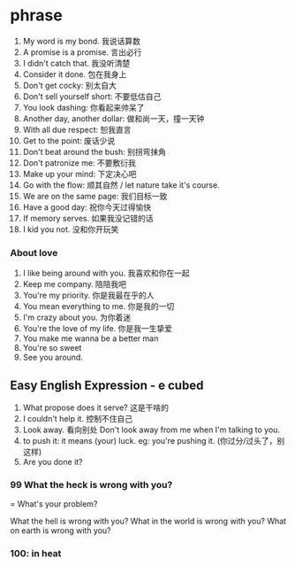 # phrase

1. My word is my bond. 我说话算数 
2. A promise is a promise. 言出必行
3. I didn't catch that. 我没听清楚
4. Consider it done. 包在我身上
5. Don't get cocky: 别太自大 
6. Don't sell yourself short: 不要低估自己
7. You look dashing: 你看起来帅呆了
8. Another day, another dollar: 做和尚一天，撞一天钟
9. With all due respect: 恕我直言
10. Get to the point: 废话少说
11. Don't beat around the bush: 别拐弯抹角
12. Don't patronize me: 不要敷衍我
13. Make up your mind: 下定决心吧 
14. Go with the flow: 顺其自然 / let nature take it's course. 
15. We are on the same page: 我们目标一致
16. Have a good day: 祝你今天过得愉快
17. If memory serves. 如果我没记错的话
18. I kid you not. 没和你开玩笑

### About love

1. I like being around with you. 我喜欢和你在一起
2. Keep me company. 陪陪我吧
3. You're my priority. 你是我最在乎的人
4. You mean everything to me. 你是我的一切
5. I'm crazy about you. 为你着迷
6. You're the love of my life. 你是我一生挚爱
7. You make me wanna be a better man
8. You're so sweet
9. See you around.

## Easy English Expression - e cubed
1. What propose does it serve? 这是干啥的
2. I couldn't help it. 控制不住自己 
3. Look away. 看向别处 Don't look away from me when I'm talking to you.
4. to push it: it means (your) luck. eg: you're pushing it. (你过分/过头了，别这样)
5. Are you done it?

### 99 What the heck is wrong with you?

= What's your problem?

What the hell is wrong with you?
What in the world is wrong with you?
What on earth is wrong with you?

### 100: in heat

